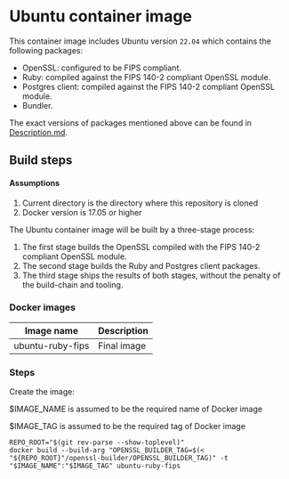 # Ubuntu container image
This container image includes Ubuntu version `22.04` which contains the following packages:

* OpenSSL: configured to be FIPS compliant.
* Ruby: compiled against the FIPS 140-2 compliant OpenSSL module.
* Postgres client: compiled against the FIPS 140-2 compliant OpenSSL module.
* Bundler.

The exact versions of packages mentioned above can be found in [Description.md](./Description.md).

## Build steps
#### Assumptions

1. Current directory is the directory where this repository is cloned
1. Docker version is 17.05 or higher


The Ubuntu container image will be built by a three-stage process:

1. The first stage builds the OpenSSL compiled with the FIPS 140-2 compliant OpenSSL module.
1. The second stage builds the Ruby and Postgres client packages.
1. The third stage ships the results of both stages, without the penalty of the build-chain and tooling.

### Docker images
| Image name  | Description |
|---|---|
| ubuntu-ruby-fips | Final image |


### Steps

Create the image:

$IMAGE_NAME is assumed to be the required name of Docker image

$IMAGE_TAG is assumed to be the required tag of Docker image
```
REPO_ROOT="$(git rev-parse --show-toplevel)"
docker build --build-arg "OPENSSL_BUILDER_TAG=$(< "${REPO_ROOT}"/openssl-builder/OPENSSL_BUILDER_TAG)" -t "$IMAGE_NAME":"$IMAGE_TAG" ubuntu-ruby-fips
```
